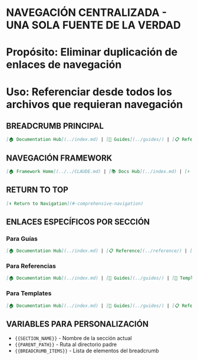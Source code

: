 # NAVEGACIÓN CENTRALIZADA - UNA SOLA FUENTE DE LA VERDAD
# Propósito: Eliminar duplicación de enlaces de navegación
# Uso: Referenciar desde todos los archivos que requieran navegación

## BREADCRUMB PRINCIPAL
```markdown
[🏠 Documentation Hub](../index.md) | [📖 Guides](../guides/) | [📋 Reference](../reference/) | [🎨 Templates](../templates/)
```

## NAVEGACIÓN FRAMEWORK
```markdown
[🏠 Framework Home](../../CLAUDE.md) | [📚 Docs Hub](../index.md) | [⚡ Commands](../../commands-docs/COMMANDS.md) | [🤖 Live Agents](../../../agents/) | [🎫 Planning](../../planning/TICKET_REGISTRY.md)
```

## RETURN TO TOP
```markdown
[⬆ Return to Navigation](#-comprehensive-navigation)
```

## ENLACES ESPECÍFICOS POR SECCIÓN

### Para Guías
```markdown
[🏠 Documentation Hub](../index.md) | [📋 Reference](../reference/) | [🎨 Templates](../templates/) | [⚡ Commands](../../commands-docs/COMMANDS.md)
```

### Para Referencias
```markdown
[🏠 Documentation Hub](../index.md) | [📖 Guides](../guides/) | [🎨 Templates](../templates/) | [⚡ Commands](../../commands-docs/COMMANDS.md)
```

### Para Templates
```markdown
[🏠 Documentation Hub](../index.md) | [📖 Guides](../guides/) | [📋 Reference](../reference/) | [⚡ Commands](../../commands-docs/COMMANDS.md)
```

## VARIABLES PARA PERSONALIZACIÓN
- `{{SECTION_NAME}}` - Nombre de la sección actual
- `{{PARENT_PATH}}` - Ruta al directorio padre
- `{{BREADCRUMB_ITEMS}}` - Lista de elementos del breadcrumb